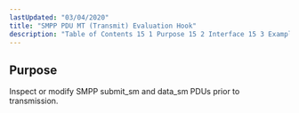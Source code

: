 ```yaml
---
lastUpdated: "03/04/2020"
title: "SMPP PDU MT (Transmit) Evaluation Hook"
description: "Table of Contents 15 1 Purpose 15 2 Interface 15 3 Examples Inspect or modify SMPP submit sm and data sm PD Us prior to transmission..."
---
```



## <a name="SMPPPDUMTEvaluationHook.purpose"></a> Purpose

Inspect or modify SMPP submit_sm and data_sm PDUs prior to transmission.